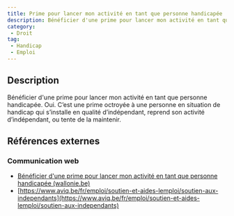 ```yaml
---
title: Prime pour lancer mon activité en tant que personne handicapée
description: Bénéficier d'une prime pour lancer mon activité en tant que personne handicapée
category: 
 - Droit
tag: 
 - Handicap
 - Emploi
---
```


## Description

Bénéficier d'une prime pour lancer mon activité en tant que personne handicapée.
Oui. C’est une prime octroyée à une personne en situation de handicap qui s’installe en qualité d’indépendant, reprend son activité d’indépendant, ou tente de la maintenir.

## Références externes 

### Communication web

- [Bénéficier d'une prime pour lancer mon activité en tant que personne handicapée (wallonie.be)](https://www.wallonie.be/fr/demarches/beneficier-dune-prime-pour-lancer-mon-activite-en-tant-que-personne-handicapee)
- [https://www.aviq.be/fr/emploi/soutien-et-aides-lemploi/soutien-aux-independants](https://www.aviq.be/fr/emploi/soutien-et-aides-lemploi/soutien-aux-independants)



